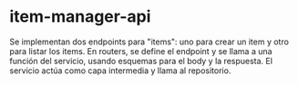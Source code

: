 # item-manager-api
Se implementan dos endpoints para "items": uno para crear un item y otro para listar los items. En routers, se define el endpoint y se llama a una función del servicio, usando esquemas para el body y la respuesta. El servicio actúa como capa intermedia y llama al repositorio.

